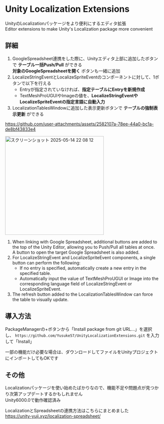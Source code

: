 # Unity Localization Extensions
UnityのLocalizationパッケージをより便利にするエディタ拡張  
Editor extensions to make Unity's Localization package more convenient

## 詳細
1. GoogleSpreadsheet連携をした際に、Unityエディタ上部に追加したボタンで **テーブル一括Push/Pull** ができる  
**対象のGoogleSpreadsheetを開く** ボタンも一緒に追加
2. LocalizeStringEventとLocalizeSpriteEventのコンポーネントに対して、1ボタンで以下を行える
   - Entryが指定されていなければ、**指定テーブルにEntryを新規作成**
   - TextMeshProUGUIやImageの値を、**LocalizeStringEventやLocalizeSpriteEventの指定言語に自動入力**
3. LocalizationTablesWindowに追加した表示更新ボタンで **テーブルの強制表示更新** ができる

https://github.com/user-attachments/assets/2582107a-78ee-44a0-bc1a-de8bf43833e4

<img width="320" alt="スクリーンショット 2025-05-14 22 08 12" src="https://github.com/user-attachments/assets/ec79ee81-e5de-4a01-94d6-b834f50cd6f7" />

1. When linking with Google Spreadsheet, additional buttons are added to the top of the Unity Editor, allowing you to Push/Pull all tables at once.  
A button to open the target Google Spreadsheet is also added.
2. For LocalizeStringEvent and LocalizeSpriteEvent components, a single button can perform the following:
   - If no entry is specified, automatically create a new entry in the specified table.
   - Automatically input the value of TextMeshProUGUI or Image into the corresponding language field of LocalizeStringEvent or LocalizeSpriteEvent.
3. The refresh button added to the LocalizationTablesWindow can force the table to visually update.

## 導入方法
PackageManagerの+ボタンから「Install package from git URL...」を選択し、
`https://github.com/Yusuke57/UnityLocalizationExtensions.git`
を入力して「Install」

一部の機能だけ必要な場合は、ダウンロードしてファイルをUnityプロジェクトにインポートしてもOKです

## その他
Localizationパッケージを使い始めたばかりなので、機能不足や問題点が見つかり次第アップデートするかもしれません  
Unity6000.0で動作確認済み

LocalizationとSpreadsheetの連携方法はこちらにまとめました  
https://unity-yuji.xyz/localization-spreadsheet/
